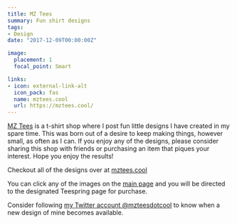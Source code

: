 ```yaml
---
title: MZ Tees
summary: Fun shirt designs
tags:
- Design
date: "2017-12-09T00:00:00Z"

image:
  placement: 1
  focal_point: Smart

links:
- icon: external-link-alt
  icon_pack: fas
  name: mztees.cool
  url: https://mztees.cool/
---
```


[MZ Tees](https://mztees.cool/) is a t-shirt shop where I post fun little designs I have created in my spare time. This was born out of a desire to keep making things, however small, as often as I can. If you enjoy any of the designs, please consider sharing this shop with friends or purchasing an item that piques your interest. Hope you enjoy the results!

Checkout all of the designs over at [mztees.cool](https://mztees.cool/)

You can click any of the images on the [main page](https://mztees.cool/) and you will be directed to the designated Teespring page for purchase.

Consider following [my Twitter account @mzteesdotcool](https://twitter.com/mzteesdotcool) to know when a new design of mine becomes available.